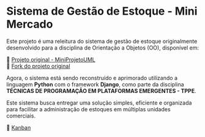 # Sistema de Gestão de Estoque - Mini Mercado

Este projeto é uma releitura do sistema de gestão de estoque originalmente desenvolvido para a disciplina de Orientação a Objetos (OO), disponível em:  

🔗 [Projeto original - MiniProjetoUML](https://github.com/samarawwleticia/MiniProjetoUML)  
🔁 [Fork do projeto original](https://github.com/Carlos-kadu/MiniProjetoUML)

Agora, o sistema está sendo reconstruído e aprimorado utilizando a linguagem **Python** com o framework **Django**, como parte da disciplina **TÉCNICAS DE PROGRAMAÇÃO EM PLATAFORMAS EMERGENTES - TPPE**.

Este sistema busca entregar uma solução simples, eficiente e organizada para facilitar a administração de estoques em múltiplas unidades comerciais.

📑 [Kanban](https://github.com/users/Carlos-kadu/projects/1)  
